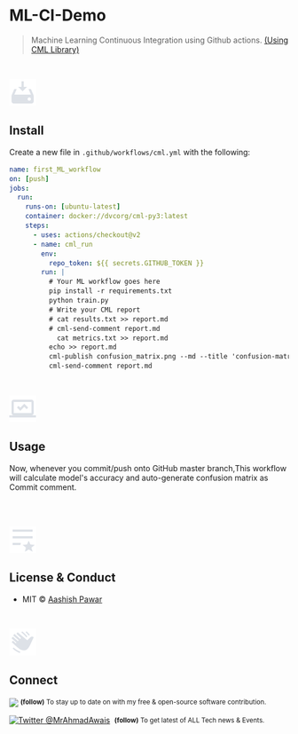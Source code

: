 # ML-CI-Demo 

> Machine Learning Continuous Integration using Github actions. 
[(Using CML Library)](https://github.com/iterative/cml)
<br>

[![📟](https://raw.githubusercontent.com/ahmadawais/stuff/master/images/git/install.png)](./../../)

## Install

Create a new file in `.github/workflows/cml.yml` with the following:

```yml
name: first_ML_workflow
on: [push]
jobs:
  run:
    runs-on: [ubuntu-latest]
    container: docker://dvcorg/cml-py3:latest
    steps:
      - uses: actions/checkout@v2
      - name: cml_run
        env:
          repo_token: ${{ secrets.GITHUB_TOKEN }}
        run: |
          # Your ML workflow goes here
          pip install -r requirements.txt
          python train.py
          # Write your CML report
          # cat results.txt >> report.md
          # cml-send-comment report.md
            cat metrics.txt >> report.md
          echo >> report.md
          cml-publish confusion_matrix.png --md --title 'confusion-matrix' >> report.md
          cml-send-comment report.md 

```

<br>

[![⚙️](https://raw.githubusercontent.com/ahmadawais/stuff/master/images/git/usage.png)](./../../)

## Usage

Now, whenever you commit/push onto GitHub master branch,This workflow will calculate model's accuracy and auto-generate confusion matrix as Commit comment.


<br>

<!-- [![📝](https://raw.githubusercontent.com/ahmadawais/stuff/master/images/git/log.png)](changelog.md) -->

<!-- ## Changelog

[❯ Read the changelog here →](changelog.md)

<br> -->

<!-- <small>**KEY**: `📦 NEW`, `👌 IMPROVE`, `🐛 FIX`, `📖 DOC`, `🚀 RELEASE`, and `✅ TEST`

> _I use [Emoji-log](https://github.com/ahmadawais/Emoji-Log), you should try it and simplify your git commits._

</small> -->

<br>

[![📃](https://raw.githubusercontent.com/ahmadawais/stuff/master/images/git/license.png)](./../../)

## License & Conduct

- MIT © [Aashish Pawar](https://github.com/pawarashish564)
<!-- - [Code of Conduct](code-of-conduct.md) -->

<br>

[![🙌](https://raw.githubusercontent.com/ahmadawais/stuff/master/images/git/connect.png)](./../../)

## Connect

<div align="left">
    <p><a href="https://github.com/pawarashish564"><img  align="center" src="https://img.shields.io/badge/GITHUB-gray.svg?colorB=6cc644&colorA=6cc644&style=flat" /></a>&nbsp;<small><strong>(follow)</strong> To stay up to date on with my free & open-source software contribution.</small></p>
    <p><a href="https://twitter.com/aashishpawar9/"><img alt="Twitter @MrAhmadAwais" align="center" src="https://img.shields.io/badge/TWITTER-gray.svg?colorB=1da1f2&colorA=1da1f2&style=flat" /></a>&nbsp;
    <small><strong>(follow)</strong> 
    To get latest of ALL Tech news & Events.
    </small></p>
    
</div>
